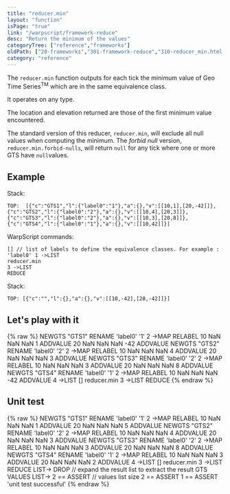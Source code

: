 ```yaml
---
title: "reducer.min"
layout: "function"
isPage: "true"
link: "/warpscript/framework-reduce"
desc: "Return the minimum of the values"
categoryTree: ["reference","frameworks"]
oldPath: ["20-frameworks","301-framework-reduce","310-reducer_min.html.md"]
category: "reference"
---
```

 

The `reducer.min` function outputs for each tick the minimum value of Geo Time Series<sup>TM</sup> which are in the same equivalence class.

It operates on any type.

The location and elevation returned are those of the first minimum value encountered.

The standard version of this reducer, `reducer.min`, will exclude all null values when computing the minimum.
The *forbid null* version, `reducer.min.forbid-nulls`, will return `null` for any tick where one or more GTS have `null`values.

## Example ##

Stack:

    TOP:  [{"c":"GTS1","l":{"label0":"1"},"a":{},"v":[[10,1],[20,-42]]},{"c":"GTS2","l":{"label0":"2"},"a":{},"v":[[10,4],[20,3]]}, {"c":"GTS3","l":{"label0":"2"},"a":{},"v":[[10,3],[20,8]]},{"c":"GTS4","l":{"label0":"1"},"a":{},"v":[[10,42]]}]

WarpScript commands:

    [] // list of labels to define the equivalence classes. For example : 'label0' 1 ->LIST
    reducer.min
    3 ->LIST
    REDUCE

Stack: 

    TOP: [{"c":"","l":{},"a":{},"v":[[10,-42],[20,-42]]}]

## Let's play with it ##

{% raw %}
<warp10-warpscript-widget>NEWGTS "GTS1" RENAME 
'label0' '1' 2 ->MAP RELABEL
10 NaN NaN NaN 1 ADDVALUE
20 NaN NaN NaN -42 ADDVALUE
NEWGTS "GTS2" RENAME 
'label0' '2' 2 ->MAP RELABEL
10 NaN NaN NaN 4 ADDVALUE
20 NaN NaN NaN 3 ADDVALUE
NEWGTS "GTS3" RENAME 
'label0' '2' 2 ->MAP RELABEL
10 NaN NaN NaN 3 ADDVALUE
20 NaN NaN NaN 8 ADDVALUE
NEWGTS "GTS4" RENAME 
'label0' '1' 2 ->MAP RELABEL
10 NaN NaN NaN -42 ADDVALUE
4 ->LIST
[]
reducer.min
3 ->LIST
REDUCE
</warp10-warpscript-widget>
{% endraw %}    


## Unit test ##

{% raw %}
<warp10-warpscript-widget>NEWGTS "GTS1" RENAME 
'label0' '1' 2 ->MAP RELABEL
10 NaN NaN NaN 1 ADDVALUE
20 NaN NaN NaN 5 ADDVALUE
NEWGTS "GTS2" RENAME 
'label0' '2' 2 ->MAP RELABEL
10 NaN NaN NaN 4 ADDVALUE
20 NaN NaN NaN 3 ADDVALUE
NEWGTS "GTS3" RENAME 
'label0' '2' 2 ->MAP RELABEL
10 NaN NaN NaN 3 ADDVALUE
20 NaN NaN NaN 8 ADDVALUE
NEWGTS "GTS4" RENAME 
'label0' '1' 2 ->MAP RELABEL
10 NaN NaN NaN 3 ADDVALUE
20 NaN NaN NaN 2 ADDVALUE
4 ->LIST
[]
reducer.min
3 ->LIST
REDUCE
LIST-> DROP   // expand the result list to extract the result GTS
VALUES LIST-> 
2 == ASSERT   // values list size
2 == ASSERT
1 == ASSERT
'unit test successful'
</warp10-warpscript-widget>
{% endraw %}        

